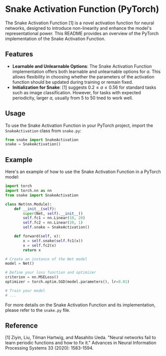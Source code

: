 # Snake Activation Function (PyTorch)

The Snake Activation Function [1] is a novel activation function for neural networks, designed to introduce non-linearity and enhance the model's representational power. This README provides an overview of the PyTorch implementation of the Snake Activation Function.

## Features

- **Learnable and Unlearnable Options**: The Snake Activation Function implementation offers both learnable and unlearnable options for $a$. This allows flexibility in choosing whether the parameters of the activation function should be updated during training or remain fixed.
- **Initialization for Snake**: [1] suggests $0.2 \leq a \leq 0.56$ for standard tasks such as image classification. However, for tasks with expected periodicity, larger $a$, usually from $5$ to $50$ tned to work well.


## Usage

To use the Snake Activation Function in your PyTorch project, 
import the `SnakeActivation` class from `snake.py`:

```python
from snake import SnakeActivation
snake = SnakeActivation()
```

## Example

Here's an example of how to use the Snake Activation Function in a PyTorch model:

```python
import torch
import torch.nn as nn
from snake import SnakeActivation

class Net(nn.Module):
    def __init__(self):
        super(Net, self).__init__()
        self.fc1 = nn.Linear(10, 20)
        self.fc2 = nn.Linear(20, 1)
        self.snake = SnakeActivation()

    def forward(self, x):
        x = self.snake(self.fc1(x))
        x = self.fc2(x)
        return x

# Create an instance of the Net model
model = Net()

# Define your loss function and optimizer
criterion = nn.MSELoss()
optimizer = torch.optim.SGD(model.parameters(), lr=0.01)

# Train your model
# ...

```

For more details on the Snake Activation Function and its implementation, please refer to the `snake.py` file.

## Reference
[1] Ziyin, Liu, Tilman Hartwig, and Masahito Ueda. "Neural networks fail to learn periodic functions and how to fix it." Advances in Neural Information Processing Systems 33 (2020): 1583-1594.
